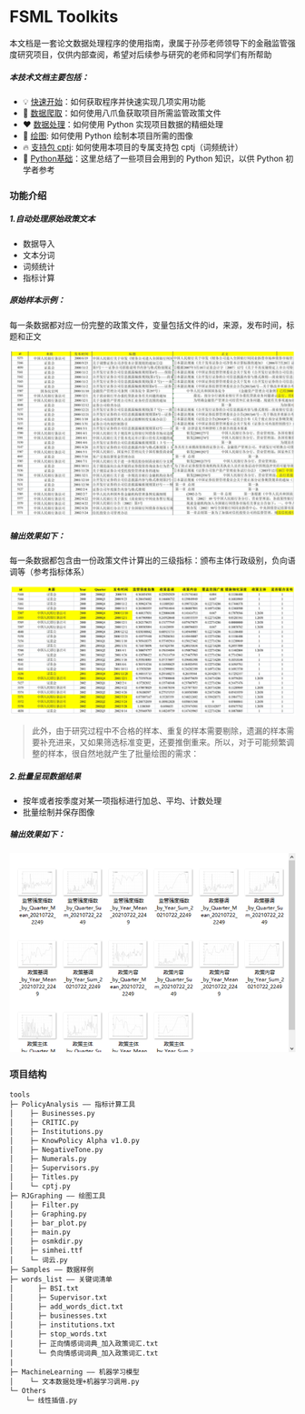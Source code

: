 # FSML Toolkits

本文档是一套论文数据处理程序的使用指南，隶属于孙莎老师领导下的金融监管强度研究项目，仅供内部查阅，希望对后续参与研究的老师和同学们有所帮助


##### 本技术文档主要包括：
- 💡 [快速开始](快速开始.md)：如何获取程序并快速实现几项实用功能
- 💐 [数据爬取](数据爬取.html)：如何使用八爪鱼获取项目所需监管政策文件
- ❤️ [数据处理](导入数据.md)：如何使用 Python 实现项目数据的精细处理
- 🥳 [绘图](样本分筛图.md): 如何使用 Python 绘制本项目所需的图像
- 🔥 [支持包 cptj](支持包cptj.md): 如何使用本项目的专属支持包 cptj（词频统计）
- 🌱 [Python基础](Python.md)：这里总结了一些项目会用到的 Python 知识，以供 Python 初学者参考

### 功能介绍
##### 1.自动处理原始政策文本
- 数据导入
- 文本分词
- 词频统计
- 指标计算

##### 原始样本示例：

每一条数据都对应一份完整的政策文件，变量包括文件的id，来源，发布时间，标题和正文

![结果示例1](原始样本示例.jpg)

##### 输出效果如下：

每一条数据都包含由一份政策文件计算出的三级指标：颁布主体行政级别，负向语调等（参考指标体系）

![结果示例2](面板数据示例.jpg)

> 此外，由于研究过程中不合格的样本、重复的样本需要剔除，遗漏的样本需要补充进来，又如果筛选标准变更，还要推倒重来。所以，对于可能频繁调整的样本，很自然地就产生了批量绘图的需求：

##### 2.批量呈现数据结果
- 按年或者按季度对某一项指标进行加总、平均、计数处理
- 批量绘制并保存图像

##### 输出效果如下：
![结果示例3](批量绘图示例.png)

### 项目结构
```text
tools
├─ PolicyAnalysis —— 指标计算工具
│    ├─ Businesses.py
│    ├─ CRITIC.py
│    ├─ Institutions.py
│    ├─ KnowPolicy Alpha v1.0.py
│    ├─ NegativeTone.py
│    ├─ Numerals.py
│    ├─ Supervisors.py
│    ├─ Titles.py
│    └─ cptj.py
├─ RJGraphing —— 绘图工具
│    ├─ Filter.py
│    ├─ Graphing.py
│    ├─ bar_plot.py
│    ├─ main.py
│    ├─ osmkdir.py
│    ├─ simhei.ttf
│    └─ 词云.py
├─ Samples —— 数据样例
├─ words_list —— 关键词清单
│      ├─ BSI.txt
│      ├─ Supervisor.txt
│      ├─ add_words_dict.txt
│      ├─ businesses.txt
│      ├─ institutions.txt
│      ├─ stop_words.txt
│      ├─ 正向情感词词典_加入政策词汇.txt
│      └─ 负向情感词词典_加入政策词汇.txt
|
├─ MachineLearning —— 机器学习模型
│    └─ 文本数据处理+机器学习调用.py
└─ Others
    └─ 线性插值.py
```


